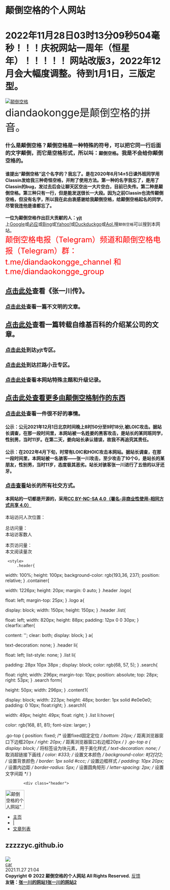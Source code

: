 # 颠倒空格的个人网站
# 2022年11月28日03时13分09秒504毫秒！！！庆祝网站一周年（恒星年）！！！！！  网站改版3，2022年12月会大幅度调整。待到1月1日，三版定型。
[![颠倒空格](https://user-images.githubusercontent.com/94299076/167138129-4174978a-a417-4c03-ad4c-c89d289e9858.png)](https://diandaokongge.github.io/)  
<font size="6">diandaokongge是颠倒空格的拼音。 </font>  
### 什么是颠倒空格？颠倒空格是一种特殊的符号，可以把它同一行后面的文字颠倒，而它是空格形式，所以叫：`颠倒空格`。我是不会给你颠倒空格的。  
#### 谁提出“颠倒空格”这个名字的？我忘了。是在2020年6月14±5日课外班同学用Classin发给我三种奇怪空格，并附了使用方法。第一种的名字我忘了，是用了Classin的bug，发过去后会让聊天区空出一大片空白，目前已失传。第二种是颠倒空格。第三种只有一行，但是能发送很长一大段。因为之前Classin也流传颠倒空格，但没有名字，所以我在此由衷感谢给我颠倒空格，给颠倒空格起名的同学，尽管我连他是谁都忘了。  
**一位为颠倒空格作出巨大贡献的人：[yjt](https://diandaokongge.github.io/article/yjt)**   
上[Google](https://www.google.com)或[必应](https://cn.bing.com)或[Bing](https://www.bing.com)或[Yahoo!](https://www.yahoo.com)或[Duckduckgo](https://duckduckgo.com)或[Aol.](https://www.aol.com)搜`颠倒空格`可以搜到本网站。  
<font size="5" color="red">颠倒空格电报（Telegram）频道和颠倒空格电报（Telegram）群：t.me/diandaokongge_channel  和  t.me/diandaokongge_group</font>  

## [点击此处](https://diandaokongge.github.io/zyc)查看《张一川传》。  
### [点击此处](https://diandaokongge.github.io/your-180s-ancestors)查看一篇不文明的文章。
## [点击此处](https://diandaokongge.github.io/article/sb)查看一篇转载自维基百科的介绍某公司的文章。
### [点击此处](https://diandaokongge.github.io/article/yjt)到达**yjt**专区。  
<!-- #### [点击此处](https://diandaokongge.github.io/music)到达**眼保健操、上下课铃**专区。  -->
### [点击此处](https://diandaokongge.github.io/article/llxc)到达**拦路小丑**专区。   
### [点击此处](https://diandaokongge.github.io/update)查看本网站特殊主题和升级记录。 
## **[点击此处查看更多由颠倒空格制作的东西](https://diandaokongge.github.io/more)**
### [点击此处](https://diandaokongge.github.io/article/bad)查看一件很不好的事情。  

#### 公示：公元2021年12月1日北京时间晚上8时50分至9时18分,被LOIC攻击。据站长调查，在那一段时间里，本网站被一名姓姜的黑客攻击，是站长的某同班同学，性别男，当时11岁。在第二天，姜向站长承认错误，故我不再追究其责任。  
#### 公示：在2022年4月下旬，时常有LOIC和HOIC攻击本网站。据站长调查，在那一段时间里，本网站被一名骇客——张一川攻击，至少攻击了10个G，是站长的某朋友，性别男，当时11岁，态度极其恶劣。站长对骇客张一川进行了五倍的以牙还牙。

### [点击查看](https://muselink.cc/diandaokongge)站长的所有社交方式。
#### 本网站的一切都是开源的，采用[CC BY-NC-SA 4.0（署名-非商业性使用-相同方式共享 4.0）](https://creativecommons.org/licenses/by-nc-sa/4.0/deed.zh)

本站访问人次位置：

<script type="text/javascript" src="//rf.revolvermaps.com/0/0/6.js?i=5urd982oaqn&amp;m=7&amp;c=e63100&amp;cr1=ffffff&amp;f=arial&amp;l=0&amp;bv=90&amp;lx=-420&amp;ly=420&amp;hi=20&amp;he=7&amp;hc=a8ddff&amp;rs=80" async="async"></script>

<script type="text/javascript" src="busuanzi.js"></script>    
<script async src="//busuanzi.ibruce.info/busuanzi/2.3/busuanzi.pure.mini.js">
</script>  

总访问量：  
<span id="busuanzi_container_site_uv">
  本站访客数<span id="busuanzi_value_site_uv"></span>人
</span>

本页访问量：  
<span id="busuanzi_container_page_pv">
  本文阅读量<span id="busuanzi_value_page_pv"></span>次
</span>

<script type="text/javascript" src="https://www.c1n.cn/js/checkUrl.js" ></script>

<script  color="114,514,191" opacity='1' zIndex="-1" count="200" src="https://cdn.bootcss.com/canvas-nest.js/2.0.4/canvas-nest.js" type="text/javascript"></script>

<script type="text/javascript" src="https://cdn.jsdelivr.net/gh/Ukenn2112/UkennWeb@3.0/index/web.js"></script>


   
     <style>
	     .header{ 

width: 100%;
height: 100px;
background-color: rgb(193,36, 237);
position: relative;
}
.container{ 

width: 1226px;
height: 20px;
margin: 0 auto;
}
.header .logo{ 

float: left;
margin-top: 25px;
}
.logo a{ 

display: block;
width: 150px;
height: 150px;
}
.header .list{ 

float: left;
width: 820px;
height: 88px;
padding: 12px 0 0 30px;
}
clearfix::after{ 

content: '';
clear: both;
display: block;
}
a{ 

text-decoration: none;
}
.header li{ 

float: left;
list-style: none;
}
.list li{ 

padding: 28px 10px 38px ;
display: block;
color: rgb(68, 57, 5);
}
.search{ 

float: right;
width: 296px;
margin-top: 10px;
position: absolute;
top: 28px;
right: 53px;
}
.search form{ 

height: 50px;
width: 296px;
} 
.content1{ 

display: block;
width: 223px;
height: 48px;
border: 1px solid #e0e0e0;
padding: 0 10px;
float:right;
}
.search1{ 

width: 49px;
height: 49px;
float: right;
} 
.list li:hover{ 

color: rgb(168, 81, 81);
font-size: larger;
}

.go-top {
    position: fixed;	        /* 设置fixed固定定位 */
    bottom: 20px;		/* 距离浏览器窗口下边框20px */
    right: 20px;		/* 距离浏览器窗口右边框20px */
  }
  .go-top a {
    display: block;			/* 将<a>标签设为块元素，用于美化样式 */
    text-decoration: none;		/* 取消超链接下画线 */
    color: #333;			/* 设置文本颜色 */
    background-color: #f2f2f2;		/* 设置背景颜色 */
    border: 1px solid #ccc;		/* 设置边框样式 */
    padding: 10px 20px;			/* 设置内边距 */
    border-radius: 5px;			/* 设置圆角矩形 */
    letter-spacing: 2px;		/* 设置文字间距 */
  }

  </style>
    

<title>diandaokongge.github.io</title>
<meta name="generator" content="Jekyll v3.9.2" />
<meta property="og:title" content="diandaokongge.github.io" />
<meta property="og:locale" content="en_US" />
<meta name="description" content="zyc~" />
<meta property="og:description" content="zyc~" />
<link rel="canonical" href="https://diandaokongge.github.io/" />
<meta property="og:url" content="https://diandaokongge.github.io/" />
<meta property="og:site_name" content="diandaokongge.github.io" />
<meta property="og:type" content="website" />
<meta name="twitter:card" content="summary" />
<meta property="twitter:title" content="diandaokongge.github.io" />
<script type="application/ld+json">
{"@context":"https://schema.org","@type":"WebSite","description":"zyc~","headline":"zzzzzyc.github.io","name":"zzzzzyc.github.io","url":"https://zzzzzyc.github.io/"}</script>

<link rel="stylesheet" href="/assets/css/style.css?v=a3d2f64f45dfeeeb7a0befa4a7b16a0be9d10cd8">

  </head>
  <body>
	
	        <div class="header">
<div class="container" clearfix>
<div class="logo">
	
	
<a href="#">
<img src="/favicon.ico" width="60" alt=颠倒空格的个人网站">
</a>
</div>
<ul class="list">
<li>
	<a href="https://diandaokongge.github.io">主页</a>
</li>
	<li>
<a href="">|</a>
</li>
<li>
<a href="https://diandaokongge.github.io/article">文章列表</a>
</li>
</ul>
<div class="search">
<form>
	<h2 id = "xuanchuan">zzzzzyc.github.io</h4>
</form>
</div>
</div>
</div>

### <span id="runtime_span"></span><script type="text/javascript">function show_runtime(){window.setTimeout("show_runtime()",1000);X=new Date("11/27/2021 21:04:00");Y=new Date();T=(Y.getTime()-X.getTime());M=24*60*60*1000;a=T/M;A=Math.floor(a);b=(a-A)*24;B=Math.floor(b);c=(b-B)*60;C=Math.floor((b-B)*60);D=Math.floor((c-C)*60);runtime_span.innerHTML="本站已运行: "+A+"天"+B+"小时"+C+"分"+D+"秒"}show_runtime();</script> 

[![](https://user-images.githubusercontent.com/94299076/164439792-66e074db-fb80-4335-8404-51bd47391b91.gif)](https://diandaokongge.github.io/)  
[car](https://diandaokongge.github.io/时间像小马车.m4a)  
2021.11.27  21:04  
**Copyright © 2022 颠倒空格的个人网站 All Rights Reserved.**   [反馈](https://diandaokongge.github.io/fdbk)  
**友链：[张一川的网站1](http://bjjh201703.com/)[张一川的网站2](https://zzzzzyc.github.io)**
